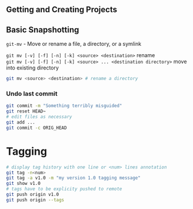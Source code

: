 ## Getting and Creating Projects


## Basic Snapshotting

`git-mv` - Move or rename a file, a directory, or a symlink

`git mv [-v] [-f] [-n] [-k] <source> <destination>` rename  
`git mv [-v] [-f] [-n] [-k] <source> ... <destination directory>` move into existing directory

```bash
git mv <source> <destination> # rename a directory
```

### Undo last commit

```bash
git commit -m "Something terribly misguided"
git reset HEAD~
# edit files as necessary
git add ...
git commit -c ORIG_HEAD
```
# Tagging

```bash
# display tag history with one line or <num> lines annotation
git tag -n<num>
git tag -a v1.0 -m "my version 1.0 tagging message"
git show v1.0
# tags have to be explicity pushed to remote
git push origin v1.0
git push origin --tags
```
